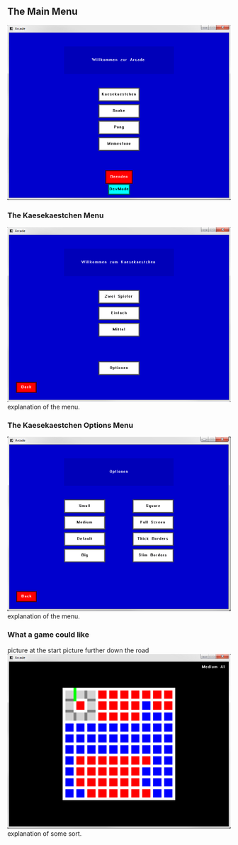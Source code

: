 ## The Main Menu
<img src="/images/ArcadeMainMenu.png?raw=true"/><br/>

### The Kaesekaestchen Menu
<img src="/images/KäsekästchenMainMenu.png?raw=true"/><br/>
explanation of the menu.
### The Kaesekaestchen Options Menu
<img src="/images/KäsekästchenOptionsMenu.png?raw=true"/><br/>
explanation of the menu.
### What a game could like
picture at the start
picture further down the road
<img src="/images/KäsekästchenGame.png?raw=true"/><br/>
explanation of some sort.
